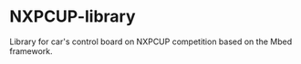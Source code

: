 # NXPCUP-library
Library for car's control board on NXPCUP competition based on the Mbed framework.
